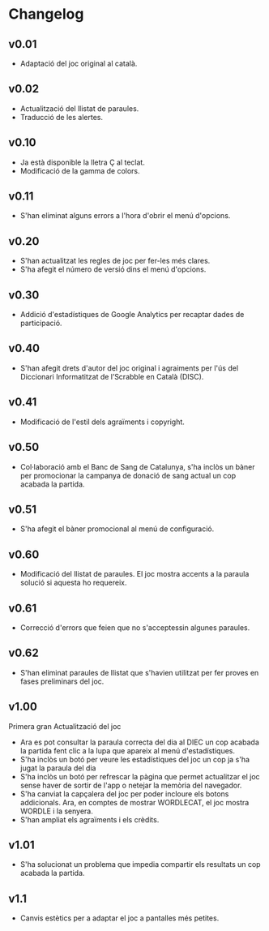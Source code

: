 # Changelog

## v0.01
- Adaptació del joc original al català.

## v0.02
- Actualització del llistat de paraules.
- Traducció de les alertes.

## v0.10
- Ja està disponible la lletra Ç al teclat.
- Modificació de la gamma de colors.

## v0.11
- S'han eliminat alguns errors a l'hora d'obrir el menú d'opcions.

## v0.20
- S'han actualitzat les regles de joc per fer-les més clares.
- S'ha afegit el número de versió dins el menú d'opcions.

## v0.30
- Addició d'estadístiques de Google Analytics per recaptar dades de participació.

## v0.40
- S'han afegit drets d'autor del joc original i agraiments per l'ús del Diccionari Informatitzat de l’Scrabble en Català (DISC).

## v0.41
- Modificació de l'estil dels agraïments i copyright.

## v0.50
- Col·laboració amb el Banc de Sang de Catalunya, s'ha inclòs un bàner per promocionar la campanya de donació de sang actual un cop acabada la partida.

## v0.51
- S'ha afegit el bàner promocional al menú de configuració.

## v0.60
- Modificació del llistat de paraules. El joc mostra accents a la paraula solució si aquesta ho requereix.

## v0.61
- Correcció d'errors que feien que no s'acceptessin algunes paraules.

## v0.62
- S'han eliminat paraules de llistat que s'havien utilitzat per fer proves en fases preliminars del joc.

## v1.00
Primera gran Actualització del joc
- Ara es pot consultar la paraula correcta del dia al DIEC un cop acabada la partida fent clic a la lupa que apareix al menú d'estadístiques.
- S'ha inclòs un botó per veure les estadístiques del joc un cop ja s'ha jugat la paraula del dia
- S'ha inclòs un botó per refrescar la pàgina que permet actualitzar el joc sense haver de sortir de l'app o netejar la memòria del navegador.
- S'ha canviat la capçalera del joc per poder incloure els botons addicionals. Ara, en comptes de mostrar WORDLECAT, el joc mostra WORDLE i la senyera.
- S'han ampliat els agraïments i els crèdits.

## v1.01
- S'ha solucionat un problema que impedia compartir els resultats un cop acabada la partida.

## v1.1
- Canvis estètics per a adaptar el joc a pantalles més petites.
